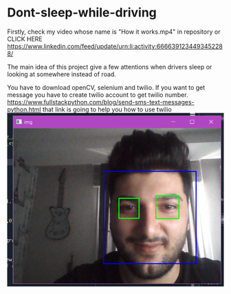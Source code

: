 # Dont-sleep-while-driving
Firstly, check my video whose name is "How it works.mp4" in repository or CLICK HERE https://www.linkedin.com/feed/update/urn:li:activity:6666391234493452288/

The main idea of this project give a few attentions when drivers sleep or looking at somewhere instead of road.

You have to download openCV, selenium and twilio.
If you want to get message you have to create twilio account to get twilio number.
https://www.fullstackpython.com/blog/send-sms-text-messages-python.html  that link is going to help you how to use twilio
![detection](detection.png)
